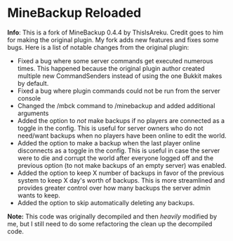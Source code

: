 
# MineBackup Reloaded

**Info**: This is a fork of MineBackup 0.4.4 by ThisIsAreku. Credit goes to him for making the original plugin. My fork adds new features and fixes some bugs. Here is a list of notable changes from the original plugin:
* Fixed a bug where some server commands get executed numerous times. This happened because the original plugin author created multiple new CommandSenders instead of using the one Bukkit makes by default.
* Fixed a bug where plugin commands could not be run from the server console
* Changed the /mbck command to /minebackup and added additional arguments
* Added the option to *not* make backups if no players are connected as a toggle in the config. This is useful for server owners who do not need/want backups when no players have been online to edit the world.
* Added the option to make a backup when the last player online disconnects as a toggle in the config. This is useful in case the server were to die and corrupt the world after everyone logged off and the previous option (to not make backups of an empty server) was enabled.
* Added the option to keep X number of backups in favor of the previous system to keep X day's worth of backups. This is more streamlined and provides greater control over how many backups the server admin wants to keep.
* Added the option to skip automatically deleting any backups.

**Note:** This code was originally decompiled and then *heavily* modified by me, but I still need to do some refactoring the clean up the decompiled code.

